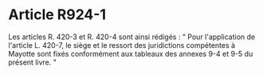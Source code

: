 # Article R924-1

Les articles R. 420-3 et R. 420-4 sont ainsi rédigés :      " Pour l'application de l'article L. 420-7, le siège et le ressort des juridictions compétentes à Mayotte sont fixés conformément aux tableaux des annexes 9-4 et 9-5 du présent livre. "